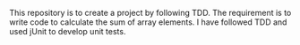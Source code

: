 This repository is to create a project by following TDD. The requirement is to write code to calculate the sum of array elements. I have followed TDD and used jUnit to develop unit tests. 